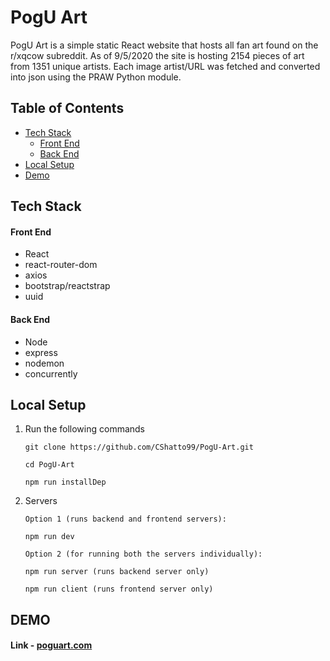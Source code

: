 # PogU Art

PogU Art is a simple static React website that hosts all fan art found on the r/xqcow subreddit. As of 9/5/2020 the site is hosting 2154 pieces of art from 1351 unique artists. Each image artist/URL was fetched and converted into json using the PRAW Python module.

## Table of Contents

- [Tech Stack](#tech-stack)
  - [Front End](#front-end)
  - [Back End](#back-end)
- [Local Setup](#local-setup)
- [Demo](#demo)

## Tech Stack

#### Front End
* React
* react-router-dom
* axios
* bootstrap/reactstrap
* uuid

#### Back End
* Node
* express
* nodemon
* concurrently

## Local Setup
1. Run the following commands 
    ```
    git clone https://github.com/CShatto99/PogU-Art.git
    
    cd PogU-Art
    
    npm run installDep
    ```
4. Servers
    ```
    Option 1 (runs backend and frontend servers):
    
    npm run dev
    
    Option 2 (for running both the servers individually):
    
    npm run server (runs backend server only)
    
    npm run client (runs frontend server only)
    ```
## DEMO

#### Link - [poguart.com](http://poguart.com)
